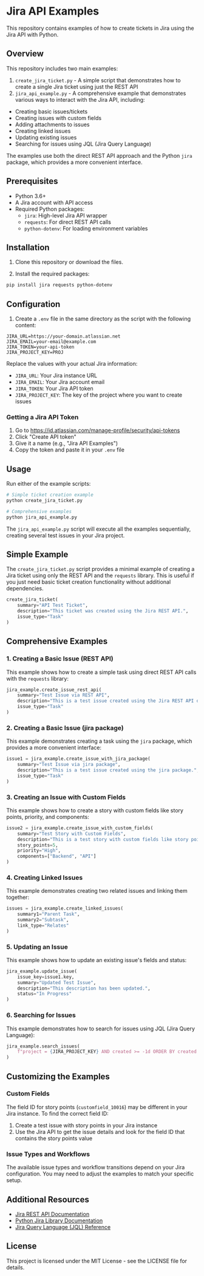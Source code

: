 # Jira API Examples

This repository contains examples of how to create tickets in Jira using the Jira API with Python.

## Overview

This repository includes two main examples:

1. `create_jira_ticket.py` - A simple script that demonstrates how to create a single Jira ticket using just the REST API
2. `jira_api_example.py` - A comprehensive example that demonstrates various ways to interact with the Jira API, including:

- Creating basic issues/tickets
- Creating issues with custom fields
- Adding attachments to issues
- Creating linked issues
- Updating existing issues
- Searching for issues using JQL (Jira Query Language)

The examples use both the direct REST API approach and the Python `jira` package, which provides a more convenient interface.

## Prerequisites

- Python 3.6+
- A Jira account with API access
- Required Python packages:
  - `jira`: High-level Jira API wrapper
  - `requests`: For direct REST API calls
  - `python-dotenv`: For loading environment variables

## Installation

1. Clone this repository or download the files.

2. Install the required packages:

```bash
pip install jira requests python-dotenv
```

## Configuration

1. Create a `.env` file in the same directory as the script with the following content:

```
JIRA_URL=https://your-domain.atlassian.net
JIRA_EMAIL=your-email@example.com
JIRA_TOKEN=your-api-token
JIRA_PROJECT_KEY=PROJ
```

Replace the values with your actual Jira information:
- `JIRA_URL`: Your Jira instance URL
- `JIRA_EMAIL`: Your Jira account email
- `JIRA_TOKEN`: Your Jira API token
- `JIRA_PROJECT_KEY`: The key of the project where you want to create issues

### Getting a Jira API Token

1. Go to https://id.atlassian.com/manage-profile/security/api-tokens
2. Click "Create API token"
3. Give it a name (e.g., "Jira API Examples")
4. Copy the token and paste it in your `.env` file

## Usage

Run either of the example scripts:

```bash
# Simple ticket creation example
python create_jira_ticket.py

# Comprehensive examples
python jira_api_example.py
```

The `jira_api_example.py` script will execute all the examples sequentially, creating several test issues in your Jira project.

## Simple Example

The `create_jira_ticket.py` script provides a minimal example of creating a Jira ticket using only the REST API and the `requests` library. This is useful if you just need basic ticket creation functionality without additional dependencies.

```python
create_jira_ticket(
    summary="API Test Ticket",
    description="This ticket was created using the Jira REST API.",
    issue_type="Task"
)
```

## Comprehensive Examples

### 1. Creating a Basic Issue (REST API)

This example shows how to create a simple task using direct REST API calls with the `requests` library:

```python
jira_example.create_issue_rest_api(
    summary="Test Issue via REST API",
    description="This is a test issue created using the Jira REST API directly.",
    issue_type="Task"
)
```

### 2. Creating a Basic Issue (jira package)

This example demonstrates creating a task using the `jira` package, which provides a more convenient interface:

```python
issue1 = jira_example.create_issue_with_jira_package(
    summary="Test Issue via jira package",
    description="This is a test issue created using the jira package.",
    issue_type="Task"
)
```

### 3. Creating an Issue with Custom Fields

This example shows how to create a story with custom fields like story points, priority, and components:

```python
issue2 = jira_example.create_issue_with_custom_fields(
    summary="Test Story with Custom Fields",
    description="This is a test story with custom fields like story points.",
    story_points=5,
    priority="High",
    components=["Backend", "API"]
)
```

### 4. Creating Linked Issues

This example demonstrates creating two related issues and linking them together:

```python
issues = jira_example.create_linked_issues(
    summary1="Parent Task",
    summary2="Subtask",
    link_type="Relates"
)
```

### 5. Updating an Issue

This example shows how to update an existing issue's fields and status:

```python
jira_example.update_issue(
    issue_key=issue1.key,
    summary="Updated Test Issue",
    description="This description has been updated.",
    status="In Progress"
)
```

### 6. Searching for Issues

This example demonstrates how to search for issues using JQL (Jira Query Language):

```python
jira_example.search_issues(
    f"project = {JIRA_PROJECT_KEY} AND created >= -1d ORDER BY created DESC"
)
```

## Customizing the Examples

### Custom Fields

The field ID for story points (`customfield_10016`) may be different in your Jira instance. To find the correct field ID:

1. Create a test issue with story points in your Jira instance
2. Use the Jira API to get the issue details and look for the field ID that contains the story points value

### Issue Types and Workflows

The available issue types and workflow transitions depend on your Jira configuration. You may need to adjust the examples to match your specific setup.

## Additional Resources

- [Jira REST API Documentation](https://developer.atlassian.com/cloud/jira/platform/rest/v3/intro/)
- [Python Jira Library Documentation](https://jira.readthedocs.io/en/master/)
- [Jira Query Language (JQL) Reference](https://support.atlassian.com/jira-software-cloud/docs/advanced-search-reference-jql-fields/)

## License

This project is licensed under the MIT License - see the LICENSE file for details.

